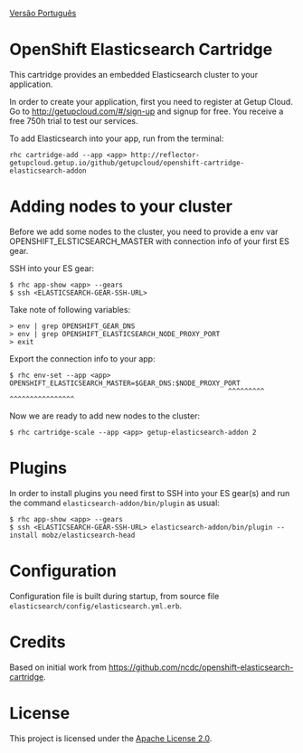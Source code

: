 [Versão Português](https://github.com/getupcloud/openshift-elasticsearch-addon-cartridge/blob/master/README_pt.md)

OpenShift Elasticsearch Cartridge
=================================
This cartridge provides an embedded Elasticsearch cluster to your application.

In order to create your application, first you need to register at Getup Cloud.
Go to http://getupcloud.com/#/sign-up and signup for free.
You receive a free 750h trial to test our services.

To add Elasticsearch into your app, run from the terminal:

    rhc cartridge-add --app <app> http://reflector-getupcloud.getup.io/github/getupcloud/openshift-cartridge-elasticsearch-addon

Adding nodes to your cluster
============================
Before we add some nodes to the cluster, you need to provide a env var OPENSHIFT_ELSTICSEARCH_MASTER with connection info of your first ES gear.

SSH into your ES gear:

    $ rhc app-show <app> --gears
    $ ssh <ELASTICSEARCH-GEAR-SSH-URL>

Take note of following variables:

    > env | grep OPENSHIFT_GEAR_DNS
    > env | grep OPENSHIFT_ELASTICSEARCH_NODE_PROXY_PORT
    > exit

Export the connection info to your app:

    $ rhc env-set --app <app> OPENSHIFT_ELASTICSEARCH_MASTER=$GEAR_DNS:$NODE_PROXY_PORT
                                                          ^^^^^^^^^ ^^^^^^^^^^^^^^^^
Now we are ready to add new nodes to the cluster:

    $ rhc cartridge-scale --app <app> getup-elasticsearch-addon 2 

Plugins
=======
In order to install plugins you need first to SSH into your ES gear(s) and run the command `elasticsearch-addon/bin/plugin` as usual:

    $ rhc app-show <app> --gears
    $ ssh <ELASTICSEARCH-GEAR-SSH-URL> elasticsearch-addon/bin/plugin --install mobz/elasticsearch-head

Configuration
=============
Configuration file is built during startup, from source file `elasticsearch/config/elasticsearch.yml.erb`.

Credits
=======
Based on initial work from https://github.com/ncdc/openshift-elasticsearch-cartridge.

License
=======
This project is licensed under the [Apache License 2.0](http://www.apache.org/licenses/LICENSE-2.0.html).
